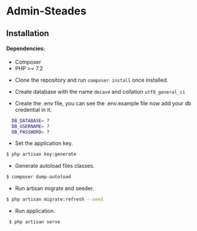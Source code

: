 # Admin-Steades

## Installation

#### Dependencies:

* Composer
* PHP >= 7.2

- Clone the repository and run `composer install` once installed.

- Create database with the name `decave` and collation `utf8_general_ci`

- Create the .env file, you can see the .env.example file now add your db credential in it.

```bash
  DB_DATABASE= ?
  DB_USERNAME= ?
  DB_PASSWORD= ?
 ```

- Set the application key.

 ```bash
 $ php artisan key:generate
 ```

 - Generate autoload files classes.

 ```bash
 $ composer dump-autoload
 ```

- Run artisan migrate and seeder.

 ```bash
 $ php artisan migrate:refresh --seed
 ```

- Run application.

```bash
 $ php artisan serve
 ```

